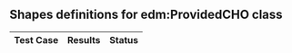 
## Shapes definitions for edm:ProvidedCHO class

| Test Case | Results | Status |
| --- | --- | --- |
